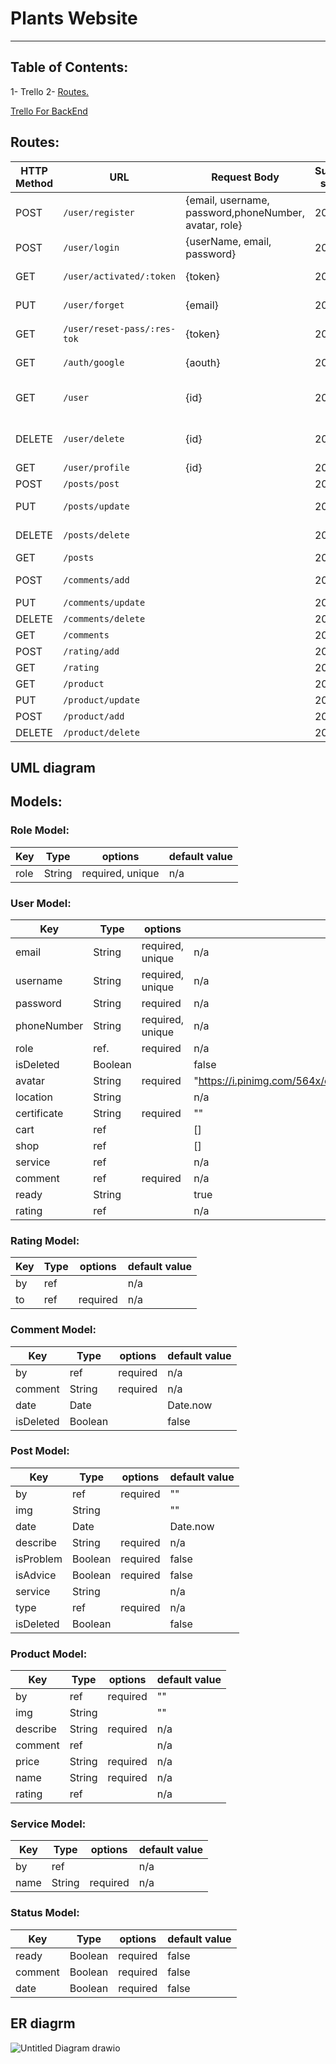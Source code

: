 # Plants Website
***
## Table of Contents:
1- Trello
2- [ Routes. ](#routes)




[Trello For BackEnd](https://trello.com/b/BJPpSSK5/backend)





<a name="routes"></a>
## Routes:
|HTTP Method|URL|Request Body|Success status|Error Status|Description|
|-----------|---|------------|--------------|------------|-----------|
|POST|```/user/register```|{email, username, password,phoneNumber, avatar, role}|200|400|Register route|
|POST|```/user/login```| {userName, email, password}|200|400|Login route|
|GET|```/user/activated/:token```|{token}|200|400|activated email route|
|PUT|```/user/forget```|{email}|200|400|forget Password route|
|GET|```/user/reset-pass/:res-tok```|{token}|200|400|forget Password route|
|GET|```/auth/google```|{aouth}|200|400|signIn with google route|
|GET|```/user```|{id}|200|400|get all users  route "for admin"|
|DELETE|```/user/delete```|{id}|200|400|delete user route "for admin"|
|GET|```/user/profile```|{id}|200|400|user profile|
|POST|```/posts/post```||200|400|New post route|
|PUT|```/posts/update```||200|400|update post route|
|DELETE|```/posts/delete```||200|400|Delete post route|
|GET|```/posts```||200|400|all post route|
|POST|```/comments/add```||200|400|Add new comment| 
|PUT|```/comments/update``` ||200|400|updateComment| 
|DELETE|```/comments/delete```||200|400| deleteComment)|
|GET|```/comments```||200|400|allComment|
|POST|```/rating/add```||200|400|addRating|
|GET|```/rating```||200|400|allRating||
|GET|```/product```||200|400|allProduct| 
|PUT|```/product/update```||200|400|updateProduct| 
|POST|```/product/add```||200|400|addProduct|
|DELETE|```/product/delete```||200|400|deleteProduct| 
## UML diagram
## Models:
### Role Model:

Key           |     Type               |  options           | default value
------------- | ---------------        | -----------        |------
role          |   String               | required, unique   | n/a


### User Model:
Key                      |     Type               |  options           | default value
-------------            | ---------------        | -----------        |------
email                    |   String               | required, unique   | n/a
username                 |   String               | required, unique   | n/a
password                 |   String               | required           | n/a
phoneNumber              |   String               | required, unique   | n/a
role                     |   ref.                 | required           | n/a
isDeleted                |   Boolean              |                    | false
avatar                      |   String               | required           | "https://i.pinimg.com/564x/e7/c3/f4/e7c3f4a076b8472e0b1bd9c00a847f7f.jpg"
location                 |   String              |                    |  n/a
certificate                |   String               |     required               | ""
cart            |   ref                |                    | []
shop          |   ref               |                    | []
service     |  ref              |                    | n/a
comment             |   ref               | required           | n/a
ready            |   String               |           | true
rating  |  ref               |                    | n/a

### Rating Model:
Key           |     Type            |  options  | default value
------------- | ---------------     | --------- |------
by            |   ref               |   | n/a
to   |   ref               | required  | n/a

### Comment Model:
Key           |     Type            |  options  | default value
------------- | ---------------     | --------- |------
by            |   ref               | required  | n/a
comment    |   String               | required  | n/a
date    |   Date               |   | Date.now
isDeleted            |   Boolean              |                    | false

### Post Model:
Key                  |     Type               |  options           | default value
-------------        | ---------------        | -----------        |------
by               |   ref                |        required            | ""
img               |   String                |                    | ""
date                 |   Date                 |                    | Date.now
describe                 |   String               | required           | n/a
isProblem                |   Boolean               | required           |false
isAdvice                 |   Boolean               | required           | false
service             |   String               |           | n/a
type             |   ref               | required           | n/a
isDeleted            |   Boolean              |                    | false

### Product Model:
Key                  |     Type               |  options           | default value
-------------        | ---------------        | -----------        |------
by               |   ref                |        required            | ""
img               |   String                |                    | ""
describe                 |   String               | required           | n/a
comment                |   ref               |            |n/a
price                 |  String                | required           | n/a
name             |   String               |    required       | n/a
rating             |   ref               |            | n/a

### Service Model:
Key           |     Type            |  options  | default value
------------- | ---------------     | --------- |------
by            |   ref               |   | n/a
name   |   String               | required  | n/a

### Status Model:
Key           |     Type            |  options  | default value
------------- | ---------------     | --------- |------
ready            |   Boolean               | required  | false
comment    |   Boolean               | required  | false
date    |   Boolean               |  required | false

## ER diagrm
![Untitled Diagram drawio](https://user-images.githubusercontent.com/92247904/146681349-4db7a955-a0bf-4c2e-88f3-e15bb49e2992.png)




